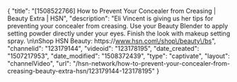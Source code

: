 {
    "title": "[1508522766] How to Prevent Your Concealer from Creasing | Beauty Extra | HSN",
    "description": "Eli Vincent is giving us her tips for preventing your concealer from creasing. Use your Beauty Blender to apply setting powder directly under your eyes. Finish the look with makeup setting spray. \n\nShop HSN Beauty: https:\/\/www.hsn.com\/shop\/beauty\/bs",
    "channelid": "123179144",
    "videoid": "123178195",
    "date_created": "1507217953",
    "date_modified": "1508372439",
    "type": "captivate",
    "layout": "channelVideo",
    "url": "\/hsn-network\/how-to-prevent-your-concealer-from-creasing-beauty-extra-hsn\/123179144-123178195"
}